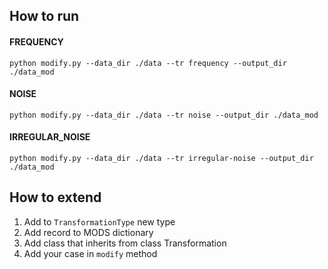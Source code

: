 ## How to run

#### FREQUENCY
```
python modify.py --data_dir ./data --tr frequency --output_dir ./data_mod
```

#### NOISE
```
python modify.py --data_dir ./data --tr noise --output_dir ./data_mod
```

#### IRREGULAR_NOISE
```
python modify.py --data_dir ./data --tr irregular-noise --output_dir ./data_mod
```

## How to extend
1. Add to `TransformationType` new type
2. Add record to MODS dictionary
3. Add class that inherits from class Transformation
4. Add your case in `modify` method